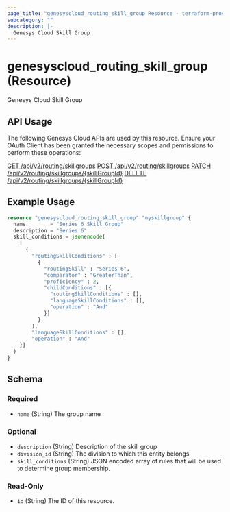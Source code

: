```yaml
---
page_title: "genesyscloud_routing_skill_group Resource - terraform-provider-genesyscloud"
subcategory: ""
description: |-
  Genesys Cloud Skill Group
---
```

# genesyscloud_routing_skill_group (Resource)

Genesys Cloud Skill Group

## API Usage
The following Genesys Cloud APIs are used by this resource. Ensure your OAuth Client has been granted the necessary scopes and permissions to perform these operations:


[GET /api/v2/routing/skillgroups](https://developer.genesys.cloud/platform/preview-apis#get-api-v2-routing-skillgroups)
[POST /api/v2/routing/skillgroups](https://developer.genesys.cloud/platform/preview-apis#post-api-v2-routing-skillgroups)
[PATCH /api/v2/routing/skillgroups/{skillGroupId}](https://developer.genesys.cloud/platform/preview-apis#patch-api-v2-routing-skillgroups--skillGroupId-)
[DELETE /api/v2/routing/skillgroups/{skillGroupId}](https://developer.genesys.cloud/platform/preview-apis#delete-api-v2-routing-skillgroups--skillGroupId-)

## Example Usage

```terraform
resource "genesyscloud_routing_skill_group" "myskillgroup" {
  name        = "Series 6 Skill Group"
  description = "Series 6"
  skill_conditions = jsonencode(
    [
      {
        "routingSkillConditions" : [
          {
            "routingSkill" : "Series 6",
            "comparator" : "GreaterThan",
            "proficiency" : 2,
            "childConditions" : [{
              "routingSkillConditions" : [],
              "languageSkillConditions" : [],
              "operation" : "And"
            }]
          }
        ],
        "languageSkillConditions" : [],
        "operation" : "And"
    }]
  )
}
```

<!-- schema generated by tfplugindocs -->
## Schema

### Required

- `name` (String) The group name

### Optional

- `description` (String) Description of the skill group
- `division_id` (String) The division to which this entity belongs
- `skill_conditions` (String) JSON encoded array of rules that will be used to determine group membership.

### Read-Only

- `id` (String) The ID of this resource.

